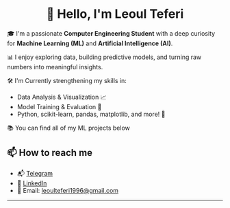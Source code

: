 <h1 align="center">👋 Hello, I'm Leoul Teferi</h1>


🎓 I'm a passionate **Computer Engineering Student** with a deep curiosity for **Machine Learning (ML)** and **Artificial Intelligence (AI)**.  

📊 I enjoy exploring data, building predictive models, and turning raw numbers into meaningful insights.  

🛠️ I'm Currently strengthening my skills in:
- Data Analysis & Visualization 📈
- Model Training & Evaluation 🤖
- Python, scikit-learn, pandas, matplotlib, and more! 🐍

📚 You can find all of my ML projects below

## 📫 How to reach me

- 📬 [Telegram](https://t.me/lu1a_3939)
- 💼 [LinkedIn](https://www.linkedin.com/in/leoul-teferi/)
- 📧 Email: leoulteferi1996@gmail.com

---
